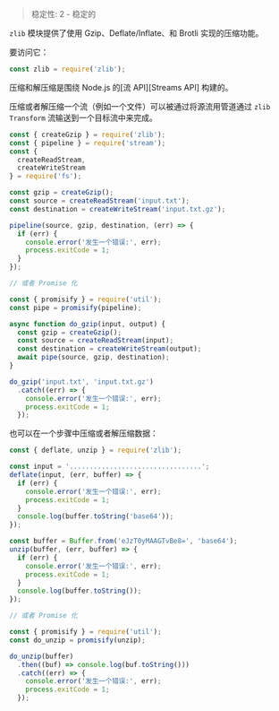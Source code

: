 
<!--introduced_in=v0.10.0-->

> 稳定性: 2 - 稳定的

<!-- source_link=lib/zlib.js -->

`zlib` 模块提供了使用 Gzip、Deflate/Inflate、和 Brotli 实现的压缩功能。

要访问它：

```js
const zlib = require('zlib');
```

压缩和解压缩是围绕 Node.js 的[流 API][Streams API] 构建的。

压缩或者解压缩一个流（例如一个文件）可以被通过将源流用管道通过 `zlib` `Transform` 流输送到一个目标流中来完成。

```js
const { createGzip } = require('zlib');
const { pipeline } = require('stream');
const {
  createReadStream,
  createWriteStream
} = require('fs');

const gzip = createGzip();
const source = createReadStream('input.txt');
const destination = createWriteStream('input.txt.gz');

pipeline(source, gzip, destination, (err) => {
  if (err) {
    console.error('发生一个错误:', err);
    process.exitCode = 1;
  }
});

// 或者 Promise 化

const { promisify } = require('util');
const pipe = promisify(pipeline);

async function do_gzip(input, output) {
  const gzip = createGzip();
  const source = createReadStream(input);
  const destination = createWriteStream(output);
  await pipe(source, gzip, destination);
}

do_gzip('input.txt', 'input.txt.gz')
  .catch((err) => {
    console.error('发生一个错误:', err);
    process.exitCode = 1;
  });
```

也可以在一个步骤中压缩或者解压缩数据：

```js
const { deflate, unzip } = require('zlib');

const input = '.................................';
deflate(input, (err, buffer) => {
  if (err) {
    console.error('发生一个错误:', err);
    process.exitCode = 1;
  }
  console.log(buffer.toString('base64'));
});

const buffer = Buffer.from('eJzT0yMAAGTvBe8=', 'base64');
unzip(buffer, (err, buffer) => {
  if (err) {
    console.error('发生一个错误:', err);
    process.exitCode = 1;
  }
  console.log(buffer.toString());
});

// 或者 Promise 化

const { promisify } = require('util');
const do_unzip = promisify(unzip);

do_unzip(buffer)
  .then((buf) => console.log(buf.toString()))
  .catch((err) => {
    console.error('发生一个错误:', err);
    process.exitCode = 1;
  });
```

